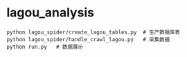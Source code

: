# lagou_analysis

```
python lagou_spider/create_lagou_tables.py 	# 生产数据库表
python lagou_spider/handle_crawl_lagou.py 	# 采集数据
python run.py	# 数据展示
```

